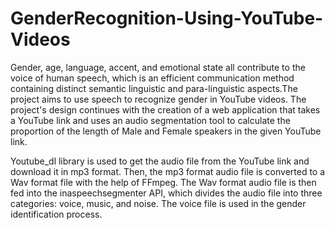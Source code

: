 # GenderRecognition-Using-YouTube-Videos

Gender, age, language, accent, and emotional state all contribute to the voice of human speech, which is an efficient communication method containing distinct semantic linguistic and para-linguistic aspects.The project aims to use speech to recognize gender in YouTube videos. The project's design continues with the creation of a web application that takes a YouTube link and uses an audio segmentation tool to calculate the proportion of the length of Male and Female speakers in the given YouTube link.

Youtube_dl library is used to get the audio file from the YouTube link and download it in mp3 format. Then, the mp3 format audio file is converted to a Wav format file with the help of FFmpeg. The Wav format audio file is then fed into the inaspeechsegmenter API, which divides the audio file into three categories: voice, music, and noise. The voice file is used in the gender identification process.
